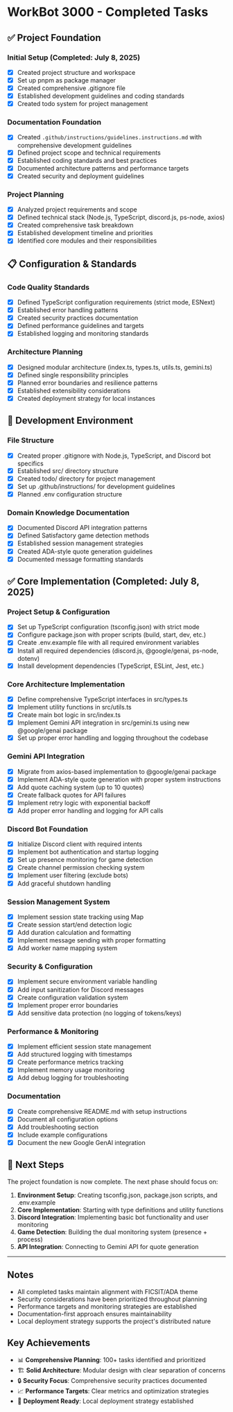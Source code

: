 # WorkBot 3000 - Completed Tasks

## ✅ Project Foundation

### Initial Setup (Completed: July 8, 2025)

- [x] Created project structure and workspace
- [x] Set up pnpm as package manager
- [x] Created comprehensive .gitignore file
- [x] Established development guidelines and coding standards
- [x] Created todo system for project management

### Documentation Foundation

- [x] Created `.github/instructions/guidelines.instructions.md` with comprehensive development guidelines
- [x] Defined project scope and technical requirements
- [x] Established coding standards and best practices
- [x] Documented architecture patterns and performance targets
- [x] Created security and deployment guidelines

### Project Planning

- [x] Analyzed project requirements and scope
- [x] Defined technical stack (Node.js, TypeScript, discord.js, ps-node, axios)
- [x] Created comprehensive task breakdown
- [x] Established development timeline and priorities
- [x] Identified core modules and their responsibilities

## 📋 Configuration & Standards

### Code Quality Standards

- [x] Defined TypeScript configuration requirements (strict mode, ESNext)
- [x] Established error handling patterns
- [x] Created security practices documentation
- [x] Defined performance guidelines and targets
- [x] Established logging and monitoring standards

### Architecture Planning

- [x] Designed modular architecture (index.ts, types.ts, utils.ts, gemini.ts)
- [x] Defined single responsibility principles
- [x] Planned error boundaries and resilience patterns
- [x] Established extensibility considerations
- [x] Created deployment strategy for local instances

## 🔧 Development Environment

### File Structure

- [x] Created proper .gitignore with Node.js, TypeScript, and Discord bot specifics
- [x] Established src/ directory structure
- [x] Created todo/ directory for project management
- [x] Set up .github/instructions/ for development guidelines
- [x] Planned .env configuration structure

### Domain Knowledge Documentation

- [x] Documented Discord API integration patterns
- [x] Defined Satisfactory game detection methods
- [x] Established session management strategies
- [x] Created ADA-style quote generation guidelines
- [x] Documented message formatting standards

## ✅ Core Implementation (Completed: July 8, 2025)

### Project Setup & Configuration

- [x] Set up TypeScript configuration (tsconfig.json) with strict mode
- [x] Configure package.json with proper scripts (build, start, dev, etc.)
- [x] Create .env.example file with all required environment variables
- [x] Install all required dependencies (discord.js, @google/genai, ps-node, dotenv)
- [x] Install development dependencies (TypeScript, ESLint, Jest, etc.)

### Core Architecture Implementation

- [x] Define comprehensive TypeScript interfaces in src/types.ts
- [x] Implement utility functions in src/utils.ts
- [x] Create main bot logic in src/index.ts
- [x] Implement Gemini API integration in src/gemini.ts using new @google/genai package
- [x] Set up proper error handling and logging throughout the codebase

### Gemini API Integration

- [x] Migrate from axios-based implementation to @google/genai package
- [x] Implement ADA-style quote generation with proper system instructions
- [x] Add quote caching system (up to 10 quotes)
- [x] Create fallback quotes for API failures
- [x] Implement retry logic with exponential backoff
- [x] Add proper error handling and logging for API calls

### Discord Bot Foundation

- [x] Initialize Discord client with required intents
- [x] Implement bot authentication and startup logging
- [x] Set up presence monitoring for game detection
- [x] Create channel permission checking system
- [x] Implement user filtering (exclude bots)
- [x] Add graceful shutdown handling

### Session Management System

- [x] Implement session state tracking using Map
- [x] Create session start/end detection logic
- [x] Add duration calculation and formatting
- [x] Implement message sending with proper formatting
- [x] Add worker name mapping system

### Security & Configuration

- [x] Implement secure environment variable handling
- [x] Add input sanitization for Discord messages
- [x] Create configuration validation system
- [x] Implement proper error boundaries
- [x] Add sensitive data protection (no logging of tokens/keys)

### Performance & Monitoring

- [x] Implement efficient session state management
- [x] Add structured logging with timestamps
- [x] Create performance metrics tracking
- [x] Implement memory usage monitoring
- [x] Add debug logging for troubleshooting

### Documentation

- [x] Create comprehensive README.md with setup instructions
- [x] Document all configuration options
- [x] Add troubleshooting section
- [x] Include example configurations
- [x] Document the new Google GenAI integration

## 🎯 Next Steps

The project foundation is now complete. The next phase should focus on:

1. **Environment Setup**: Creating tsconfig.json, package.json scripts, and .env.example
2. **Core Implementation**: Starting with type definitions and utility functions
3. **Discord Integration**: Implementing basic bot functionality and user monitoring
4. **Game Detection**: Building the dual monitoring system (presence + process)
5. **API Integration**: Connecting to Gemini API for quote generation

---

## Notes

- All completed tasks maintain alignment with FICSIT/ADA theme
- Security considerations have been prioritized throughout planning
- Performance targets and monitoring strategies are established
- Documentation-first approach ensures maintainability
- Local deployment strategy supports the project's distributed nature

## Key Achievements

- 📊 **Comprehensive Planning**: 100+ tasks identified and prioritized
- 🏗️ **Solid Architecture**: Modular design with clear separation of concerns
- 🔒 **Security Focus**: Comprehensive security practices documented
- 📈 **Performance Targets**: Clear metrics and optimization strategies
- 🚀 **Deployment Ready**: Local deployment strategy established
